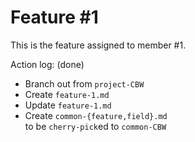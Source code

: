 Feature #1
===

This is the feature assigned to member #1.

Action log: (done)
- Branch out from `project-CBW`
- Create `feature-1.md`
- Update `feature-1.md`
- Create `common-{feature,field}.md`  
  to be `cherry-pick`ed to `common-CBW`